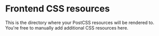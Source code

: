 Frontend CSS resources
======================

This is the directory where your PostCSS resources will be rendered to. You're free to manually add additional CSS resources here.
